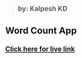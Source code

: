 >## by: Kalpesh KD


# Word Count App

## [Click here for live link](https://kdjswordcount.netlify.app/)